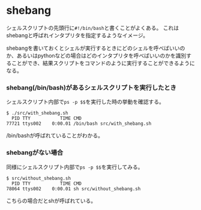 # shebang

シェルスクリプトの先頭行に`#!/bin/bash`と書くことがよくある。
これはshebangと呼ばれインタプリタを指定するようなイメージ。

shebangを書いておくとシェルが実行するときにどのシェルを呼べばいいのか、あるいはpythonなどの場合はどのインタプリタを呼べばいいのかを識別することができ、結果スクリプトをコマンドのように実行することができるようになる。

### shebang(/bin/bash)があるシェルスクリプトを実行したとき

シェルスクリプト内部で`ps -p $$`を実行した時の挙動を確認する。

```shell
$ ./src/with_shebang.sh
  PID TTY           TIME CMD
77721 ttys002    0:00.01 /bin/bash src/with_shebang.sh
```

/bin/bashが呼ばれていることがわかる。


### shebangがない場合
同様にシェルスクリプト内部で`ps -p $$`を実行してみる。

```shell
$ src/without_shebang.sh
  PID TTY           TIME CMD
78064 ttys002    0:00.01 sh src/without_shebang.sh
```
こちらの場合だとshが呼ばれている。